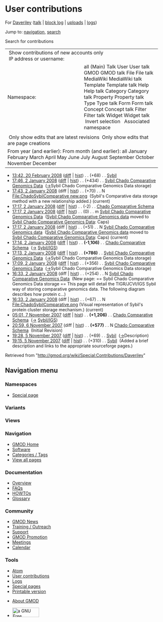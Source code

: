 <div id="mw-page-base" class="noprint">

</div>

<div id="mw-head-base" class="noprint">

</div>

<div id="content" class="mw-body" role="main">

<span id="top"></span>

<div id="mw-js-message" style="display:none;">

</div>



# <span dir="auto">User contributions</span>

<div id="bodyContent">

<div id="contentSub">

For <a
href="/mediawiki/index.php?title=User:Daveriley&amp;action=edit&amp;redlink=1"
class="new" title="User:Daveriley (page does not exist)">Daveriley</a>
(<a
href="/mediawiki/index.php?title=User_talk:Daveriley&amp;action=edit&amp;redlink=1"
class="new" title="User talk:Daveriley (page does not exist)">talk</a>
\| [block
log](/mediawiki/index.php?title=Special:Log/block&page=User%3ADaveriley "Special:Log/block")
\|
[uploads](/wiki/Special:ListFiles/Daveriley "Special:ListFiles/Daveriley")
\| [logs](/wiki/Special:Log/Daveriley "Special:Log/Daveriley"))

</div>

<div id="jump-to-nav" class="mw-jump">

Jump to: [navigation](#mw-navigation), [search](#p-search)

</div>

<div id="mw-content-text">

Search for contributions

<table class="mw-contributions-table">
<colgroup>
<col style="width: 50%" />
<col style="width: 50%" />
</colgroup>
<tbody>
<tr class="odd">
<td colspan="2"> Show contributions of new accounts only<br />
 IP address or username:</td>
</tr>
<tr class="even">
<td class="mw-label">Namespace:</td>
<td>all (Main) Talk User User talk GMOD GMOD talk File File talk
MediaWiki MediaWiki talk Template Template talk Help Help talk Category
Category talk Property Property talk Type Type talk Form Form talk
Concept Concept talk Filter Filter talk Widget Widget talk  
 Invert selection 
 Associated namespace </td>
</tr>
<tr class="odd">
<td colspan="2"></td>
</tr>
<tr class="even">
<td colspan="2"> Only show edits that are latest revisions
 Only show edits that are page creations</td>
</tr>
<tr class="odd">
<td colspan="2">From year (and earlier): From month (and earlier): all
January February March April May June July August September October
November December</td>
</tr>
</tbody>
</table>

- <a href="/mediawiki/index.php?title=Sybil&amp;oldid=4797"
  class="mw-changeslist-date" title="Sybil">13:42, 20 February 2008</a>
  ([diff](/mediawiki/index.php?title=Sybil&diff=prev&oldid=4797 "Sybil")
  \| [hist](/mediawiki/index.php?title=Sybil&action=history "Sybil"))
  <span class="mw-changeslist-separator">. .</span>
  <span class="mw-plusminus-pos" dir="ltr"
  title="839 bytes after change">(+68)</span>‎
  <span class="mw-changeslist-separator">. .</span>
  <a href="/wiki/Sybil" class="mw-contributions-title"
  title="Sybil">Sybil</a> ‎
- <a
  href="/mediawiki/index.php?title=Sybil_Chado_Comparative_Genomics_Data&amp;oldid=3796"
  class="mw-changeslist-date"
  title="Sybil Chado Comparative Genomics Data">17:46, 2 January 2008</a>
  ([diff](/mediawiki/index.php?title=Sybil_Chado_Comparative_Genomics_Data&diff=prev&oldid=3796 "Sybil Chado Comparative Genomics Data")
  \|
  [hist](/mediawiki/index.php?title=Sybil_Chado_Comparative_Genomics_Data&action=history "Sybil Chado Comparative Genomics Data"))
  <span class="mw-changeslist-separator">. .</span>
  <span class="mw-plusminus-pos" dir="ltr"
  title="1,830 bytes after change">(+434)</span>‎
  <span class="mw-changeslist-separator">. .</span>
  <a href="/wiki/Sybil_Chado_Comparative_Genomics_Data"
  class="mw-contributions-title"
  title="Sybil Chado Comparative Genomics Data">Sybil Chado Comparative
  Genomics Data</a> ‎
  <span class="comment">([→](/wiki/Sybil_Chado_Comparative_Genomics_Data#Sybil_Chado_Comparative_Genomics_Data_storage "Sybil Chado Comparative Genomics Data")‎<span dir="auto"><span class="autocomment">Sybil
  Chado Comparative Genomics Data storage</span></span>)</span>
- <a
  href="/mediawiki/index.php?title=File:ChadoSybilComparative_new.png&amp;oldid=3795"
  class="mw-changeslist-date"
  title="File:ChadoSybilComparative new.png">17:43, 2 January 2008</a>
  (diff \|
  [hist](/mediawiki/index.php?title=File:ChadoSybilComparative_new.png&action=history "File:ChadoSybilComparative new.png"))
  <span class="mw-changeslist-separator">. .</span>
  <span class="mw-plusminus-pos" dir="ltr"
  title="70 bytes after change">(+70)</span>‎
  <span class="mw-changeslist-separator">. .</span> N
  <a href="/wiki/File:ChadoSybilComparative_new.png"
  class="mw-contributions-title"
  title="File:ChadoSybilComparative new.png">File:ChadoSybilComparative
  new.png</a> ‎ <span class="comment">(Sybil's Comparative data storage
  method with a new relationship added.)</span>
  <span class="mw-uctop">(current)</span>
- <a
  href="/mediawiki/index.php?title=Chado_Comparative_Schema&amp;oldid=3794"
  class="mw-changeslist-date" title="Chado Comparative Schema">17:17, 2
  January 2008</a>
  ([diff](/mediawiki/index.php?title=Chado_Comparative_Schema&diff=prev&oldid=3794 "Chado Comparative Schema")
  \|
  [hist](/mediawiki/index.php?title=Chado_Comparative_Schema&action=history "Chado Comparative Schema"))
  <span class="mw-changeslist-separator">. .</span>
  <span class="mw-plusminus-neg" dir="ltr"
  title="1,180 bytes after change">(-2)</span>‎
  <span class="mw-changeslist-separator">. .</span>
  <a href="/wiki/Chado_Comparative_Schema" class="mw-contributions-title"
  title="Chado Comparative Schema">Chado Comparative Schema</a> ‎
- <a
  href="/mediawiki/index.php?title=Sybil_Chado_Comparative_Genomics_Data&amp;oldid=3792"
  class="mw-changeslist-date"
  title="Sybil Chado Comparative Genomics Data">17:17, 2 January 2008</a>
  ([diff](/mediawiki/index.php?title=Sybil_Chado_Comparative_Genomics_Data&diff=prev&oldid=3792 "Sybil Chado Comparative Genomics Data")
  \|
  [hist](/mediawiki/index.php?title=Sybil_Chado_Comparative_Genomics_Data&action=history "Sybil Chado Comparative Genomics Data"))
  <span class="mw-changeslist-separator">. .</span>
  <span class="mw-plusminus-null" dir="ltr"
  title="1,396 bytes after change">(0)</span>‎
  <span class="mw-changeslist-separator">. .</span> m
  <a href="/wiki/Sybil_Chado_Comparative_Genomics_Data"
  class="mw-contributions-title"
  title="Sybil Chado Comparative Genomics Data">Sybil Chado Comparative
  Genomics Data</a> ‎
  <span class="comment">(<a href="/wiki/Sybil_Chado_Comparative_Genomics_data"
  class="mw-redirect" title="Sybil Chado Comparative Genomics data">Sybil
  Chado Comparative Genomics data</a> moved to [Sybil Chado Comparative
  Genomics
  Data](/wiki/Sybil_Chado_Comparative_Genomics_Data "Sybil Chado Comparative Genomics Data"):
  Caps)</span>
- <a
  href="/mediawiki/index.php?title=Sybil_Chado_Comparative_Genomics_data&amp;oldid=3793"
  class="mw-changeslist-date"
  title="Sybil Chado Comparative Genomics data">17:17, 2 January 2008</a>
  (diff \|
  [hist](/mediawiki/index.php?title=Sybil_Chado_Comparative_Genomics_data&action=history "Sybil Chado Comparative Genomics data"))
  <span class="mw-changeslist-separator">. .</span>
  <span class="mw-plusminus-pos" dir="ltr"
  title="51 bytes after change">(+51)</span>‎
  <span class="mw-changeslist-separator">. .</span> N <a
  href="/mediawiki/index.php?title=Sybil_Chado_Comparative_Genomics_data&amp;redirect=no"
  class="mw-redirect mw-contributions-title"
  title="Sybil Chado Comparative Genomics data">Sybil Chado Comparative
  Genomics data</a> ‎
  <span class="comment">(<a href="/wiki/Sybil_Chado_Comparative_Genomics_data"
  class="mw-redirect" title="Sybil Chado Comparative Genomics data">Sybil
  Chado Comparative Genomics data</a> moved to [Sybil Chado Comparative
  Genomics
  Data](/wiki/Sybil_Chado_Comparative_Genomics_Data "Sybil Chado Comparative Genomics Data"):
  Caps)</span> <span class="mw-uctop">(current)</span>
- <a
  href="/mediawiki/index.php?title=Chado_Comparative_Schema&amp;oldid=3791"
  class="mw-changeslist-date" title="Chado Comparative Schema">17:14, 2
  January 2008</a>
  ([diff](/mediawiki/index.php?title=Chado_Comparative_Schema&diff=prev&oldid=3791 "Chado Comparative Schema")
  \|
  [hist](/mediawiki/index.php?title=Chado_Comparative_Schema&action=history "Chado Comparative Schema"))
  <span class="mw-changeslist-separator">. .</span> **(-1,106)**‎
  <span class="mw-changeslist-separator">. .</span>
  <a href="/wiki/Chado_Comparative_Schema" class="mw-contributions-title"
  title="Chado Comparative Schema">Chado Comparative Schema</a> ‎
  <span class="comment">([→](/wiki/Chado_Comparative_Schema#sybil_.7C_Sybil.2FIGS "Chado Comparative Schema")‎<span dir="auto"><span class="autocomment">
  [Sybil/IGS](/wiki/Sybil "Sybil")</span></span>)</span>
- <a
  href="/mediawiki/index.php?title=Sybil_Chado_Comparative_Genomics_Data&amp;oldid=3790"
  class="mw-changeslist-date"
  title="Sybil Chado Comparative Genomics Data">17:13, 2 January 2008</a>
  ([diff](/mediawiki/index.php?title=Sybil_Chado_Comparative_Genomics_Data&diff=prev&oldid=3790 "Sybil Chado Comparative Genomics Data")
  \|
  [hist](/mediawiki/index.php?title=Sybil_Chado_Comparative_Genomics_Data&action=history "Sybil Chado Comparative Genomics Data"))
  <span class="mw-changeslist-separator">. .</span> **(+786)**‎
  <span class="mw-changeslist-separator">. .</span>
  <a href="/wiki/Sybil_Chado_Comparative_Genomics_Data"
  class="mw-contributions-title"
  title="Sybil Chado Comparative Genomics Data">Sybil Chado Comparative
  Genomics Data</a> ‎
  <span class="comment">([→](/wiki/Sybil_Chado_Comparative_Genomics_Data#Sybil_Chado_Comparative_Genomics_Data_storage "Sybil Chado Comparative Genomics Data")‎<span dir="auto"><span class="autocomment">Sybil
  Chado Comparative Genomics Data storage</span></span>)</span>
- <a
  href="/mediawiki/index.php?title=Sybil_Chado_Comparative_Genomics_Data&amp;oldid=3789"
  class="mw-changeslist-date"
  title="Sybil Chado Comparative Genomics Data">17:09, 2 January 2008</a>
  ([diff](/mediawiki/index.php?title=Sybil_Chado_Comparative_Genomics_Data&diff=prev&oldid=3789 "Sybil Chado Comparative Genomics Data")
  \|
  [hist](/mediawiki/index.php?title=Sybil_Chado_Comparative_Genomics_Data&action=history "Sybil Chado Comparative Genomics Data"))
  <span class="mw-changeslist-separator">. .</span>
  <span class="mw-plusminus-pos" dir="ltr"
  title="610 bytes after change">(+356)</span>‎
  <span class="mw-changeslist-separator">. .</span>
  <a href="/wiki/Sybil_Chado_Comparative_Genomics_Data"
  class="mw-contributions-title"
  title="Sybil Chado Comparative Genomics Data">Sybil Chado Comparative
  Genomics Data</a> ‎
  <span class="comment">([→](/wiki/Sybil_Chado_Comparative_Genomics_Data#Sybil_Chado_Comparative_Genomics_Data_storage "Sybil Chado Comparative Genomics Data")‎<span dir="auto"><span class="autocomment">Sybil
  Chado Comparative Genomics Data storage</span></span>)</span>
- <a
  href="/mediawiki/index.php?title=Sybil_Chado_Comparative_Genomics_Data&amp;oldid=3777"
  class="mw-changeslist-date"
  title="Sybil Chado Comparative Genomics Data">16:33, 2 January 2008</a>
  (diff \|
  [hist](/mediawiki/index.php?title=Sybil_Chado_Comparative_Genomics_Data&action=history "Sybil Chado Comparative Genomics Data"))
  <span class="mw-changeslist-separator">. .</span>
  <span class="mw-plusminus-pos" dir="ltr"
  title="254 bytes after change">(+254)</span>‎
  <span class="mw-changeslist-separator">. .</span> N
  <a href="/wiki/Sybil_Chado_Comparative_Genomics_Data"
  class="mw-contributions-title"
  title="Sybil Chado Comparative Genomics Data">Sybil Chado Comparative
  Genomics Data</a> ‎ <span class="comment">(New page: == Sybil Chado
  Comparative Genomics Data storage == This page will detail the
  TIGR/JCVI/IGS Sybil way of storing comparative genomics data. The
  following diagram describes how protein c...)</span>
- <a
  href="/mediawiki/index.php?title=File:ChadoSybilComparative.png&amp;oldid=3776"
  class="mw-changeslist-date"
  title="File:ChadoSybilComparative.png">16:33, 2 January 2008</a> (diff
  \|
  [hist](/mediawiki/index.php?title=File:ChadoSybilComparative.png&action=history "File:ChadoSybilComparative.png"))
  <span class="mw-changeslist-separator">. .</span>
  <span class="mw-plusminus-pos" dir="ltr"
  title="67 bytes after change">(+67)</span>‎
  <span class="mw-changeslist-separator">. .</span> N
  <a href="/wiki/File:ChadoSybilComparative.png"
  class="mw-contributions-title"
  title="File:ChadoSybilComparative.png">File:ChadoSybilComparative.png</a>
  ‎ <span class="comment">(Visual representation of Sybil's protein
  cluster storage mechanism.)</span>
  <span class="mw-uctop">(current)</span>
- <a
  href="/mediawiki/index.php?title=Chado_Comparative_Schema&amp;oldid=3355"
  class="mw-changeslist-date" title="Chado Comparative Schema">05:01, 7
  November 2007</a>
  ([diff](/mediawiki/index.php?title=Chado_Comparative_Schema&diff=prev&oldid=3355 "Chado Comparative Schema")
  \|
  [hist](/mediawiki/index.php?title=Chado_Comparative_Schema&action=history "Chado Comparative Schema"))
  <span class="mw-changeslist-separator">. .</span> **(+1,206)**‎
  <span class="mw-changeslist-separator">. .</span>
  <a href="/wiki/Chado_Comparative_Schema" class="mw-contributions-title"
  title="Chado Comparative Schema">Chado Comparative Schema</a> ‎
  <span class="comment">([→](/wiki/Chado_Comparative_Schema#sybil_.7C_Sybil.2FIGS "Chado Comparative Schema")‎<span dir="auto"><span class="autocomment">
  [Sybil/IGS](/wiki/Sybil "Sybil")</span></span>)</span>
- <a
  href="/mediawiki/index.php?title=Chado_Comparative_Schema&amp;oldid=3344"
  class="mw-changeslist-date" title="Chado Comparative Schema">20:59, 6
  November 2007</a> (diff \|
  [hist](/mediawiki/index.php?title=Chado_Comparative_Schema&action=history "Chado Comparative Schema"))
  <span class="mw-changeslist-separator">. .</span> **(+577)**‎
  <span class="mw-changeslist-separator">. .</span> N
  <a href="/wiki/Chado_Comparative_Schema" class="mw-contributions-title"
  title="Chado Comparative Schema">Chado Comparative Schema</a> ‎
  <span class="comment">(Initial Revision)</span>
- <a href="/mediawiki/index.php?title=Sybil&amp;oldid=3294"
  class="mw-changeslist-date" title="Sybil">19:28, 5 November 2007</a>
  ([diff](/mediawiki/index.php?title=Sybil&diff=prev&oldid=3294 "Sybil")
  \| [hist](/mediawiki/index.php?title=Sybil&action=history "Sybil"))
  <span class="mw-changeslist-separator">. .</span>
  <span class="mw-plusminus-pos" dir="ltr"
  title="696 bytes after change">(+69)</span>‎
  <span class="mw-changeslist-separator">. .</span>
  <a href="/wiki/Sybil" class="mw-contributions-title"
  title="Sybil">Sybil</a> ‎
  <span class="comment">([→](/wiki/Sybil#Description "Sybil")‎<span dir="auto"><span class="autocomment">Description</span></span>)</span>
- <a href="/mediawiki/index.php?title=Sybil&amp;oldid=3293"
  class="mw-changeslist-date" title="Sybil">19:15, 5 November 2007</a>
  ([diff](/mediawiki/index.php?title=Sybil&diff=prev&oldid=3293 "Sybil")
  \| [hist](/mediawiki/index.php?title=Sybil&action=history "Sybil"))
  <span class="mw-changeslist-separator">. .</span>
  <span class="mw-plusminus-pos" dir="ltr"
  title="627 bytes after change">(+310)</span>‎
  <span class="mw-changeslist-separator">. .</span>
  <a href="/wiki/Sybil" class="mw-contributions-title"
  title="Sybil">Sybil</a> ‎ <span class="comment">(Added a brief
  description and links to the appropriate sourceforge pages.)</span>

</div>

<div class="printfooter">

Retrieved from "<http://gmod.org/wiki/Special:Contributions/Daveriley>"

</div>

<div id="catlinks" class="catlinks catlinks-allhidden">

</div>

<div class="visualClear">

</div>

</div>

</div>

<div id="mw-navigation">

## Navigation menu

<div id="mw-head">



<div id="left-navigation">

<div id="p-namespaces" class="vectorTabs" role="navigation"
aria-labelledby="p-namespaces-label">

### Namespaces

- <span id="ca-nstab-special">[Special
  page](/wiki/Special:Contributions/Daveriley "This is a special page, you cannot edit the page itself")</span>

</div>

<div id="p-variants" class="vectorMenu emptyPortlet" role="navigation"
aria-labelledby="p-variants-label">

### 

### Variants[](#)

<div class="menu">

</div>

</div>

</div>

<div id="right-navigation">

<div id="p-views" class="vectorTabs emptyPortlet" role="navigation"
aria-labelledby="p-views-label">

### Views

</div>



</div>



</div>

</div>

</div>

<div id="mw-panel">

<div id="p-logo" role="banner">

<a href="/wiki/Main_Page"
style="background-image: url(http://gmod.org/images/GMOD-cogs.png);"
title="Visit the main page"></a>

</div>

<div id="p-Navigation" class="portal" role="navigation"
aria-labelledby="p-Navigation-label">

### Navigation

<div class="body">

- <span id="n-GMOD-Home">[GMOD Home](/wiki/Main_Page)</span>
- <span id="n-Software">[Software](/wiki/GMOD_Components)</span>
- <span id="n-Categories-.2F-Tags">[Categories /
  Tags](/wiki/Categories)</span>
- <span id="n-View-all-pages">[View all
  pages](/wiki/Special:AllPages)</span>

</div>

</div>

<div id="p-Documentation" class="portal" role="navigation"
aria-labelledby="p-Documentation-label">

### Documentation

<div class="body">

- <span id="n-Overview">[Overview](/wiki/Overview)</span>
- <span id="n-FAQs">[FAQs](/wiki/Category:FAQ)</span>
- <span id="n-HOWTOs">[HOWTOs](/wiki/Category:HOWTO)</span>
- <span id="n-Glossary">[Glossary](/wiki/Glossary)</span>

</div>

</div>

<div id="p-Community" class="portal" role="navigation"
aria-labelledby="p-Community-label">

### Community

<div class="body">

- <span id="n-GMOD-News">[GMOD News](/wiki/GMOD_News)</span>
- <span id="n-Training-.2F-Outreach">[Training /
  Outreach](/wiki/Training_and_Outreach)</span>
- <span id="n-Support">[Support](/wiki/Support)</span>
- <span id="n-GMOD-Promotion">[GMOD
  Promotion](/wiki/GMOD_Promotion)</span>
- <span id="n-Meetings">[Meetings](/wiki/Meetings)</span>
- <span id="n-Calendar">[Calendar](/wiki/Calendar)</span>

</div>

</div>

<div id="p-tb" class="portal" role="navigation"
aria-labelledby="p-tb-label">

### Tools

<div class="body">

- <span id="feedlinks"><a
  href="http://gmod.org/mediawiki/index.php?title=Special:Contributions/Daveriley&amp;feed=atom"
  id="feed-atom" class="feedlink" rel="alternate"
  type="application/atom+xml" title="Atom feed for this page">Atom</a></span>
- <span id="t-contributions">[User
  contributions](/wiki/Special:Contributions/Daveriley "A list of contributions of this user")</span>
- <span id="t-log">[Logs](/wiki/Special:Log/Daveriley)</span>
- <span id="t-specialpages"><a href="/wiki/Special:SpecialPages" accesskey="q"
  title="A list of all special pages [q]">Special pages</a></span>
- <span id="t-print"><a
  href="/mediawiki/index.php?title=Special:Contributions/Daveriley&amp;printable=yes"
  rel="alternate" accesskey="p"
  title="Printable version of this page [p]">Printable version</a></span>

</div>

</div>

</div>

</div>

<div id="footer" role="contentinfo">

- <span id="footer-places-about">[About
  GMOD](/wiki/GMOD:About "GMOD:About")</span>

<!-- -->

- <span id="footer-copyrightico">[<img src="http://www.gnu.org/graphics/gfdl-logo-small.png" width="88"
  height="31" alt="a GNU Free Documentation License" />](http://www.gnu.org/licenses/fdl-1.3.html)</span>


<div style="clear:both">

</div>

</div>
